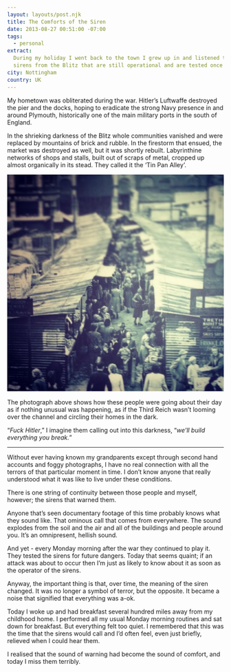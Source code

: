 ```yaml
---
layout: layouts/post.njk
title: The Comforts of the Siren
date: 2013-08-27 00:51:00 -07:00
tags:
  - personal
extract:
  During my holiday I went back to the town I grew up in and listened to the
  sirens from the Blitz that are still operational and are tested once a week.
city: Nottingham
country: UK
---
```


My hometown was obliterated during the war. Hitler’s Luftwaffe destroyed the pier and the docks, hoping to eradicate the strong Navy presence in and around Plymouth, historically one of the main military ports in the south of England.

In the shrieking darkness of the Blitz whole communities vanished and were replaced by mountains of brick and rubble. In the firestorm that ensued, the market was destroyed as well, but it was shortly rebuilt. Labyrinthine networks of shops and stalls, built out of scraps of metal, cropped up almost organically in its stead. They called it the ‘Tin Pan Alley’.

![tin-pan-alley](/images/tin-pan-alley.jpg)

The photograph above shows how these people were going about their day as if nothing unusual was happening, as if the Third Reich wasn’t looming over the channel and circling their homes in the dark.

“_Fuck Hitler_,” I imagine them calling out into this darkness, “_we’ll build everything you break._”

---

Without ever having known my grandparents except through second hand accounts and foggy photographs, I have no real connection with all the terrors of that particular moment in time. I don’t know anyone that really understood what it was like to live under these conditions.

There is one string of continuity between those people and myself, however; the sirens that warned them.

Anyone that’s seen documentary footage of this time probably knows what they sound like. That ominous call that comes from everywhere. The sound explodes from the soil and the air and all of the buildings and people around you. It’s an omnipresent, hellish sound.

And yet - every Monday morning after the war they continued to play it. They tested the sirens for future dangers. Today that seems quaint; if an attack was about to occur then I’m just as likely to know about it as soon as the operator of the sirens.

Anyway, the important thing is that, over time, the meaning of the siren changed. It was no longer a symbol of terror, but the opposite. It became a noise that signified that everything was a-ok.

Today I woke up and had breakfast several hundred miles away from my childhood home. I performed all my usual Monday morning routines and sat down for breakfast. But everything felt too quiet. I remembered that this was the time that the sirens would call and I’d often feel, even just briefly, relieved when I could hear them.

I realised that the sound of warning had become the sound of comfort, and today I miss them terribly.
